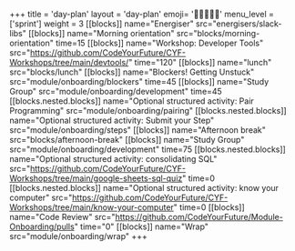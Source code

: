 +++
title = 'day-plan'
layout = 'day-plan'
emoji= '🧑🏾‍🤝‍🧑🏾'
menu_level = ['sprint']
weight = 3
[[blocks]]
name="Energiser"
src="energisers/slack-libs"
[[blocks]]
name="Morning orientation"
src="blocks/morning-orientation"
time=15
[[blocks]]
name="Workshop: Developer Tools"
src="https://github.com/CodeYourFuture/CYF-Workshops/tree/main/devtools/"
time="120"
[[blocks]]
name="lunch"
src="blocks/lunch"
[[blocks]]
name="Blockers! Getting Unstuck"
src="module/onboarding/blockers"
time=45
[[blocks]]
name="Study Group"
src="module/onboarding/development"
time=45
[[blocks.nested.blocks]]
name="Optional structured activity: Pair Programming"
src="module/onboarding/pairing"
[[blocks.nested.blocks]]
name="Optional structured activity: Submit your Step"
src="module/onboarding/steps"
[[blocks]]
name="Afternoon break"
src="blocks/afternoon-break"
[[blocks]]
name="Study Group"
src="module/onboarding/development"
time=75
[[blocks.nested.blocks]]
name="Optional structured activity: consolidating SQL"
src="https://github.com/CodeYourFuture/CYF-Workshops/tree/main/google-sheets-sql-quiz"
time=0
[[blocks.nested.blocks]]
name="Optional structured activity: know your computer"
src="https://github.com/CodeYourFuture/CYF-Workshops/tree/main/know-your-computer"
time=0
[[blocks]]
name="Code Review"
src="https://github.com/CodeYourFuture/Module-Onboarding/pulls"
time="0"
[[blocks]]
name="Wrap"
src="module/onboarding/wrap"
+++
